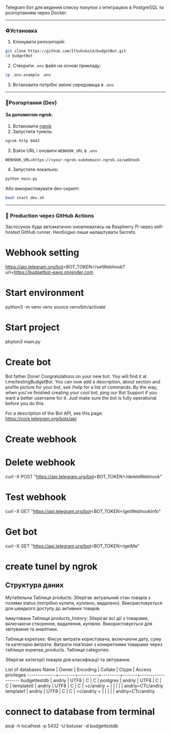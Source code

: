 Telegram бот для ведення списку покупок з інтеграцією в PostgreSQL та розгортанням через Docker.

---

### ♻Установка

1. Клонувати репозиторій:

```bash
git clone https://github.com/ItSuhsko14/budgetBot.git
cd budgetBot
```

2. Створити `.env` файл на основі прикладу:

```bash
cp .env.example .env
```

3. Встановити потрібні змінні середовища в `.env`

---

### 🚀Розгортання (Dev)

#### За допомогою ngrok:

1. Встановити [ngrok](https://ngrok.com/)
2. Запустити тунель:

```bash
ngrok http 8443
```

3. Взяти URL і оновити `WEBHOOK_URL` в `.env`

```env
WEBHOOK_URL=https://<your-ngrok-subdomain>.ngrok.io/webhook
```

4. Запустити локально:

```bash
python main.py
```

Або використовувати dev-скрипт:

```bash
bash start_dev.sh
```

---

### 🚫 Production через GitHub Actions

Застосунок буде автоматично оновлюватись на Raspberry Pi через self-hosted GitHub runner. Необхідно лише налаштувати Secrets.



# Webhook setting
https://api.telegram.org/bot<BOT_TOKEN>/setWebhook?url=https://budgetbot-eavg.onrender.com

# Start environment
python3 -m venv venv
source venv/bin/activate

# Start project
phyton3 main.py

# Create bot
Bot father
Done! Congratulations on your new bot. You will find it at t.me/testingBudgetBot. You can now add a description, about section and profile picture for your bot, see /help for a list of commands. By the way, when you've finished creating your cool bot, ping our Bot Support if you want a better username for it. Just make sure the bot is fully operational before you do this.

For a description of the Bot API, see this page: https://core.telegram.org/bots/api

# Create webhook

# Delete webhook
curl -X POST "https://api.telegram.org/bot<BOT_TOKEN>/deleteWebhook"

# Test webhook
curl -X GET "https://api.telegram.org/bot<BOT_TOKEN>/getWebhookInfo"

# Get bot
curl -X GET "https://api.telegram.org/bot<BOT_TOKEN>/getMe"

# create tunel by ngrok

## Структура даних

Мутабельна Таблиця products:
Зберігає актуальний стан товарів з полями status (потрібно купити, куплено, видалено).
Використовується для швидкого доступу до активних товарів.

Іммутована Таблиця products_history:
Зберігає всі дії з товарами, включаючи створення, видалення, купівлю.
Використовується для звітування та аналітики.

Таблиця expenses:
Фіксує витрати користувача, включаючи дату, суму та категорію витрати.
Витрати пов’язані з конкретними товарами через таблицю expense_products.
Таблиця categories:

Зберігає категорії товарів для класифікації та звітування.

 List of databases
     Name     | Owner  | Encoding | Collate | Ctype | Access privileges 
--------------+--------+----------+---------+-------+-------------------
 budgettestdb | andriy | UTF8     | C       | C     | 
 postgres     | andriy | UTF8     | C       | C     | 
 template0    | andriy | UTF8     | C       | C     | =c/andriy        +
              |        |          |         |       | andriy=CTc/andriy
 template1    | andriy | UTF8     | C       | C     | =c/andriy        +
              |        |          |         |       | andriy=CTc/andriy

# connect to database from terminal
psql -h localhost -p 5432 -U botuser -d budgettestdb